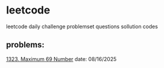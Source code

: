 # leetcode
leetcode daily challenge problemset questions sollution codes

## problems:
[1323. Maximum 69 Number](https://leetcode.com/problems/maximum-69-number)
date: 08/16/2025
